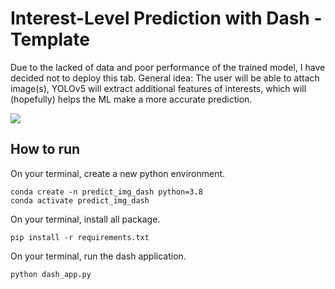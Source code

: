 # Interest-Level Prediction with Dash - Template
Due to the lacked of data and poor performance of the trained model, I have decided not to deploy this tab. General idea: The user will be able to attach image(s), YOLOv5 will extract additional features of interests, which will (hopefully) helps the ML make a more accurate prediction.

![](https://github.com/mnguyen0226/two_sigma_property_listing/blob/main/dash/assets/photos/experience_ilp_img.png)

## How to run
On your terminal, create a new python environment.
```
conda create -n predict_img_dash python=3.8
conda activate predict_img_dash
```

On your terminal, install all package.
```
pip install -r requirements.txt
```

On your terminal, run the dash application.
```
python dash_app.py
```